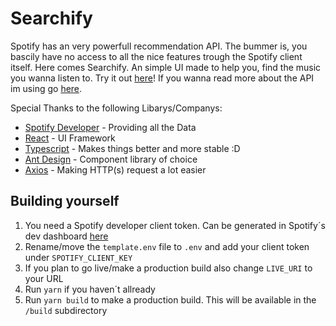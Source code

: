 # Searchify

Spotify has an very powerfull recommendation API. The bummer is, you bascily have no access to all the nice features trough the Spotify client itself. Here comes Searchify. An simple UI made to help you, find the music you wanna listen to. Try it out [here](https://itscoding.github.io/Searchify/ "here")!
If you wanna read more about the API im using go [here](https://developer.spotify.com/documentation/web-api/reference/#/operations/get-recommendations "here").

Special Thanks to the following Libarys/Companys:
- [Spotify Developer](https://developer.spotify.com "Spotify Developer") - Providing all the Data
- [React](https://reactjs.org "React") - UI Framework
- [Typescript](https://www.typescriptlang.org "Typescript") - Makes things better and more stable :D
- [Ant Design](https://ant.design "Ant Design") - Component library of choice
- [Axios](https://axios-http.com "Axios") - Making HTTP(s) request a lot easier

## Building yourself

1. You need a Spotify developer client token. Can be generated in Spotify´s dev dashboard [here](https://developer.spotify.com/dashboard/login "here")
2. Rename/move the `template.env` file to `.env` and add your client token under `SPOTIFY_CLIENT_KEY`
3. If you plan to go live/make a production build also change `LIVE_URI` to your URL
4. Run `yarn` if you haven´t allready
5. Run `yarn build` to make a production build. This will be available in the `/build` subdirectory

